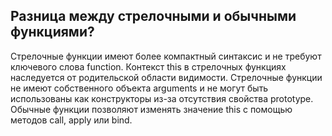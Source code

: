 ## Разница между стрелочными и обычными функциями?

Стрелочные функции имеют более компактный синтаксис и не требуют ключевого слова function. Контекст this в стрелочных функциях наследуется от родительской области видимости. Стрелочные функции не имеют собственного объекта arguments и не могут быть использованы как конструкторы из-за отсутствия свойства prototype. Обычные функции позволяют изменять значение this с помощью методов call, apply или bind.